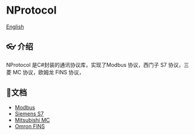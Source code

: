 ﻿# NProtocol

[English](./README.md)

## 👓 介绍
NProtocol 是C#封装的通讯协议库，实现了Modbus 协议，西门子 S7 协议，三菱 MC 协议，欧姆龙 FINS 协议，

## 🚀文档
* [Modbus](https://github.com/LUJIAN2020/NProtocol/tree/master/NProtocol/Protocols/Modbus)
* [Siemens S7](https://github.com/LUJIAN2020/NProtocol/tree/master/NProtocol/Protocols/S7)
* [Mitsubishi MC](https://github.com/LUJIAN2020/NProtocol/tree/master/NProtocol/Protocols/Mc)
* [Omron FINS](https://github.com/LUJIAN2020/NProtocol/tree/master/NProtocol/Protocols/Fins)

